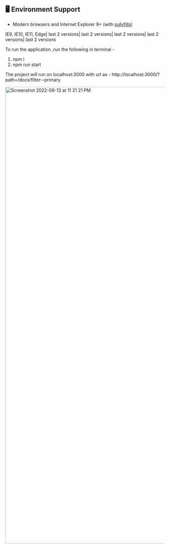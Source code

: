 ## 🖥 Environment Support

- Modern browsers and Internet Explorer 9+ (with [polyfills](https://github.com/paulmillr/es6-shim))

IE9, IE10, IE11, Edge| last 2 versions| last 2 versions| last 2 versions| last 2 versions| last 2 versions


To run the application ,run the following in terminal - 
1. npm i
2. npm run start


The project will run on localhost:3000 with url as - http://localhost:3000/?path=/docs/filter--primary

<img width="1440" alt="Screenshot 2022-08-13 at 11 21 21 PM" src="https://user-images.githubusercontent.com/51906738/184505257-8a0f27ce-7105-4102-8647-b976d145c336.png">
